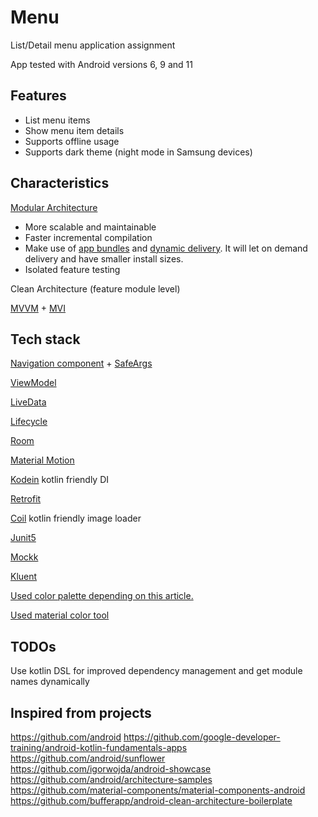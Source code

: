 # Menu

List/Detail menu application assignment

App tested with Android versions 6, 9 and 11
## Features

- List menu items
- Show menu item details
- Supports offline usage
- Supports dark theme (night mode in Samsung devices)

## Characteristics

[Modular Architecture](https://www.youtube.com/watch?v=PZBg5DIzNww)
- More scalable and maintainable
- Faster incremental compilation
- Make use of [app bundles](https://developer.android.com/guide/app-bundle) and [dynamic delivery](https://developer.android.com/guide/app-bundle/play-feature-delivery). It will let on demand delivery and have smaller install sizes.
- Isolated feature testing

Clean Architecture (feature module level)

[MVVM](https://developer.android.com/jetpack/guide) + [MVI](https://www.raywenderlich.com/817602-mvi-architecture-for-android-tutorial-getting-started)

## Tech stack

[Navigation component](https://developer.android.com/guide/navigation) + [SafeArgs](https://developer.android.com/guide/navigation/navigation-pass-data)

[ViewModel](https://developer.android.com/topic/libraries/architecture/viewmodel)

[LiveData](https://developer.android.com/topic/libraries/architecture/livedata)

[Lifecycle](https://developer.android.com/topic/libraries/architecture/lifecycle)

[Room](https://developer.android.com/jetpack/androidx/releases/room)

[Material Motion](https://material.io/develop/android/theming/motion)

[Kodein](https://kodein.org/Kodein-DI/?5.0/android) kotlin friendly DI

[Retrofit](https://square.github.io/retrofit/)

[Coil](https://github.com/coil-kt/coil) kotlin friendly image loader

[Junit5](https://github.com/mannodermaus/android-junit5)

[Mockk](https://mockk.io/)

[Kluent](https://github.com/MarkusAmshove/Kluent)

[Used color palette depending on this article.](https://awgsalesservices.com/2016/04/21/color-psychology-in-food-marketing/#:~:text=Yellow%20and%20orange%20are%20colors,orange%2C%20they%20become%20passionately%20hungry.)

[Used material color tool](https://material.io/resources/color/)

## TODOs
Use kotlin DSL for improved dependency management and get module names dynamically


## Inspired from projects

https://github.com/android
https://github.com/google-developer-training/android-kotlin-fundamentals-apps
https://github.com/android/sunflower
https://github.com/igorwojda/android-showcase
https://github.com/android/architecture-samples
https://github.com/material-components/material-components-android
https://github.com/bufferapp/android-clean-architecture-boilerplate